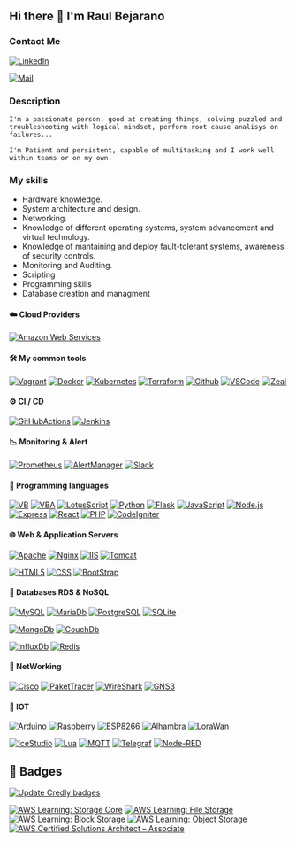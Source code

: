 ## Hi there 👋 I'm Raul Bejarano

### Contact Me

[![LinkedIn](https://img.shields.io/badge/LinkedIn-0077B5?style=social&logo=linkedin&logoColor=blue)](https://www.linkedin.com/in/raulbeja/)

[![Mail](https://img.shields.io/badge/Mail-EA4335?style=social&logo=gmail&logoColor=red)](mailto:raulbeja@gmail.com)

### Description
```
I'm a passionate person, good at creating things, solving puzzled and troubleshooting with logical mindset, perform root cause analisys on failures...

I'm Patient and persistent, capable of multitasking and I work well within teams or on my own.
```

### My skills

- Hardware knowledge.
- System architecture and design.
- Networking.
- Knowledge of different operating systems, system advancement and virtual technology.
- Knowledge of mantaining and deploy fault-tolerant systems, awareness of security controls.
- Monitoring and Auditing.
- Scripting
- Programming skills
- Database creation and managment


#### :cloud: Cloud Providers

[![Amazon Web Services](https://img.shields.io/badge/Amazon%20Web%20Services-black?style=flat-square&logo=amazon-aws)](https://aws.amazon.com/)


#### :hammer_and_wrench: My common tools

[![Vagrant](https://img.shields.io/badge/Vagrant-black?style=flat-square&logo=vagrant)](https://www.vagrantup.com/)
[![Docker](https://img.shields.io/badge/Docker-black?style=flat-square&logo=docker)](https://www.docker.com/)
[![Kubernetes](https://img.shields.io/badge/Kubernetes-black?style=flat-square&logo=kubernetes)](https://www.kubernetes.io/)
[![Terraform](https://img.shields.io/badge/Terraform-black?style=flat-square&logo=terraform)](https://www.terraform.io/)
[![Github](https://img.shields.io/badge/Github-black?style=flat-square&logo=Github)](https://www.github.com/) 
[![VSCode](https://img.shields.io/badge/Visual%20Studio%20Code-black?style=flat-square&logo=visualstudiocode)](https://code.visualstudio.com/)
[![Zeal](https://img.shields.io/badge/Zeal%20DocSet-black?style=flat-square&logo=readthedocs)](https://zealdocs.org/)

#### :gear: CI / CD

[![GitHubActions](https://img.shields.io/badge/GitHub%20Actions-black?style=flat-square&logo=githubactions)](https://docs.github.com/es/actions)
[![Jenkins](https://img.shields.io/badge/Jenkins-black?style=flat-square&logo=jenkins)](https://www.jenkins.io/)

#### :chart_with_downwards_trend: Monitoring & Alert

[![Prometheus](https://img.shields.io/badge/Prometheus-black?style=flat-square&logo=prometheus&logoColor=white)](https://prometheus.io/)
[![AlertManager](https://img.shields.io/badge/Alert%20Manager-black?style=flat-square&logo=prometheus&logoColor=white)](https://prometheus.io/docs/alerting/latest/alertmanager/)
[![Slack](https://img.shields.io/badge/Slack-black?style=flat-square&logo=slack&logoColor=blue)](https://slack.com/intl/es-es/)

#### :memo: Programming languages

[![VB](https://img.shields.io/badge/-Visual%20Basic-black?style=flat-square&logo=Microsoft&logoColor=blue)](https://learn.microsoft.com/es-es/dotnet/visual-basic/)
[![VBA](https://img.shields.io/badge/-Visual%20Basic%20Aplicaciones-black?style=flat-square&logo=Microsoft&logoColor=blue)](https://learn.microsoft.com/es-es/office/vba/library-reference/concepts/getting-started-with-vba-in-office)
[![LotusScript](https://img.shields.io/badge/-Lotus%20Script-black?style=flat-square&logo=IBM&logoColor=white)](https://www.ibm.com/docs/es/i/7.1?topic=ssw-ibm-i-71-rzahg-rzahg3aahs-htm)
[![Python](https://img.shields.io/badge/-Python-black?style=flat-square&logo=Python&logoColor=yellow)](https://www.python.org/)
[![Flask](https://img.shields.io/badge/-Flask-black?style=flat-square&logo=Flask&logoColor=yellow)](https://flask.palletsprojects.com/en/2.2.x/)
[![JavaScript](https://img.shields.io/badge/-JavaScript-black?style=flat-square&logo=JavaScript&logoColor=red)](https://developer.mozilla.org/es/docs/Web/JavaScript)
[![Node.js](https://img.shields.io/badge/-Node.js-black?style=flat-square&logo=Node.js&logoColor=green)](https://nodejs.dev/en/)
[![Express](https://img.shields.io/badge/-Express-black?style=flat-square&logo=Express&logoColor=green)](https://expressjs.com/es/)
[![React](https://img.shields.io/badge/-React-black?style=flat-square&logo=React&logoColor=blue)](https://es.reactjs.org/)
[![PHP](https://img.shields.io/badge/-PHP-black?style=flat-square&logo=php&logoColor=blue)](https://www.php.net/manual/es/intro-whatis.php)
[![CodeIgniter](https://img.shields.io/badge/-Code%20Igniter-black?style=flat-square&logo=codeigniter&logoColor=blue)](https://codeigniter.com/)


#### :globe_with_meridians: Web & Application Servers

[![Apache](https://img.shields.io/badge/-Apache%20HTTP-black?style=flat-square&logo=apache&logoColor=red)](https://httpd.apache.org/)
[![Nginx](https://img.shields.io/badge/-Nginx-black?style=flat-square&logo=nginx&logoColor=green)](https://www.nginx.com/)
[![IIS](https://img.shields.io/badge/-Microsoft%20IIS-black?style=flat-square&logo=microsoft&logoColor=blue)](https://www.iis.net/)
[![Tomcat](https://img.shields.io/badge/-Apache%20Tomcat-black?style=flat-square&logo=apachetomcat&logoColor=yellow)](https://tomcat.apache.org/)

[![HTML5](https://img.shields.io/badge/-HTML%205-black?style=flat-square&logo=html5&logoColor=red)](https://developer.mozilla.org/es/docs/Glossary/HTML5)
[![CSS](https://img.shields.io/badge/-CSS%203-black?style=flat-square&logo=css3&logoColor=blue)](https://developer.mozilla.org/es/docs/Web/CSS)
[![BootStrap](https://img.shields.io/badge/-BootStrap%205-black?style=flat-square&logo=bootstrap&logoColor=blue)](https://getbootstrap.com/docs/5.0/getting-started/introduction/)

#### :floppy_disk: Databases RDS & NoSQL

[![MySQL](https://img.shields.io/badge/-MySQL-black?style=flat-square&logo=mysql&logoColor=blue)](https://www.mysql.com/)
[![MariaDb](https://img.shields.io/badge/-MariaDB-black?style=flat-square&logo=mariadb&logoColor=blue)](https://mariadb.com/)
[![PostgreSQL](https://img.shields.io/badge/-PostgreSQL-black?style=flat-square&logo=postgresql&logoColor=blue)](https://www.postgresql.org/)
[![SQLite](https://img.shields.io/badge/-SQLite-black?style=flat-square&logo=sqlite&logoColor=blue)](https://sqlite.org/index.html)

[![MongoDb](https://img.shields.io/badge/-MongoDB-black?style=flat-square&logo=mongodb&logoColor=green)](https://www.mongodb.com/)
[![CouchDb](https://img.shields.io/badge/-CouchDB-black?style=flat-square&logo=apachecouchdb&logoColor=red)](https://couchdb.apache.org/)

[![InfluxDb](https://img.shields.io/badge/-InfluxDB-black?style=flat-square&logo=influxdb&logoColor=red)](https://www.influxdata.com/)
[![Redis](https://img.shields.io/badge/-Redis-black?style=flat-square&logo=redis&logoColor=red)](https://redis.io/)

#### :signal_strength: NetWorking

[![Cisco](https://img.shields.io/badge/-Cisco%20CCNA-black?style=flat-square&logo=cisco&logoColor=white)](https://www.cisco.com/c/es_es/index.html)
[![PaketTracer](https://img.shields.io/badge/-PacketTracer-black?style=flat-square&logo=cisco&logoColor=white)](https://www.netacad.com/es/courses/packet-tracer)
[![WireShark](https://img.shields.io/badge/-WireShark-black?style=flat-square&logo=wireshark&logoColor=blue)](https://www.wireshark.org/download.html)
[![GNS3](https://img.shields.io/badge/-GNS3-black?style=flat-square&logo=gns3&logoColor=blue)](https://www.gns3.com/)


#### :atm: IOT

[![Arduino](https://img.shields.io/badge/-Arduino-black?style=flat-square&logo=arduino&logoColor=blue)](https://www.arduino.cc/)
[![Raspberry](https://img.shields.io/badge/-Raspberry-black?style=flat-square&logo=raspberrypi&logoColor=red)](https://www.raspberrypi.com/)
[![ESP8266](https://img.shields.io/badge/-ESP8266-black?style=flat-square&logo=esphome&logoColor=red)](https://esp8266-arduino-spanish.readthedocs.io/es/latest/)
[![Alhambra](https://img.shields.io/badge/-FPGA%20Alhambra-black)](https://alhambrabits.com/alhambra/)
[![LoraWan](https://img.shields.io/badge/-LoraWan-black)](https://docs.aws.amazon.com/es_es/iot/latest/developerguide/connect-iot-lorawan-what-is-lorawan.html)

[![IceStudio](https://img.shields.io/badge/-IceStudio-black)](https://icestudio.io/)
[![Lua](https://img.shields.io/badge/-Lua-black?style=flat-square&logo=lua&logoColor=red)](https://www.lua.org/)
[![MQTT](https://img.shields.io/badge/-MQTT%20Broker-black?style=flat-square&logo=mqtt&logoColor=red)](https://mqtt.org/)
[![Telegraf](https://img.shields.io/badge/-Telegraf-black?style=flat-square&logo=influxdb&logoColor=red)](https://www.influxdata.com/time-series-platform/telegraf/)
[![Node-RED](https://img.shields.io/badge/-Node%20RED-black?style=flat-square&logo=nodered&logoColor=red)](https://nodered.org/)

## 🏅 Badges
[![Update Credly badges](https://github.com/raulbeja/raulbeja/actions/workflows/update-badges.yml/badge.svg)](https://github.com/raulbeja/raulbeja/actions/workflows/update-badges.yml)
<!--START_SECTION:badges-->
[![AWS Learning: Storage Core](https://images.credly.com/size/110x110/images/4c6a3c3a-e1dd-46f7-bcaf-cc69b817042e/image.png)](http://www.credly.com/badges/d1f251db-d8e2-474b-8a85-afcc81c59092 "AWS Learning: Storage Core")
[![AWS Learning: File Storage](https://images.credly.com/size/110x110/images/a894153e-1762-4870-83b9-150ff294d7fb/image.png)](http://www.credly.com/badges/355b66df-182b-4d8e-8d32-11434324b48f "AWS Learning: File Storage")
[![AWS Learning: Block Storage](https://images.credly.com/size/110x110/images/bd6f25a2-b7ac-4b4c-ae4c-887864ba105e/image.png)](http://www.credly.com/badges/645116fd-a249-4cc8-abf5-f329ebe69894 "AWS Learning: Block Storage")
[![AWS Learning: Object Storage](https://images.credly.com/size/110x110/images/100511fc-a919-4c0c-b313-7f49b6d09ef6/image.png)](http://www.credly.com/badges/39a05aa8-6f94-4c16-83d5-b88ce8b2626e "AWS Learning: Object Storage")
[![AWS Certified Solutions Architect – Associate](https://images.credly.com/size/110x110/images/0e284c3f-5164-4b21-8660-0d84737941bc/image.png)](http://www.credly.com/badges/23a83e32-6521-4278-bfd1-e8b72b3e1efa "AWS Certified Solutions Architect – Associate")
<!--END_SECTION:badges-->
